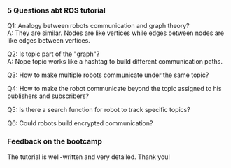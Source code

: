 ### 5 Questions abt ROS tutorial
Q1: Analogy between robots communication and graph theory?  
A: They are similar. Nodes are like vertices while edges between nodes are like edges between vertices.

Q2: Is topic part of the "graph"?  
A: Nope topic works like a hashtag to build different communication paths.

Q3: How to make multiple robots communicate under the same topic?

Q4: How to make the robot communicate beyond the topic assigned to his publishers and subscribers?

Q5: Is there a search function for robot to track specific topics?

Q6: Could robots build encrypted communication? 


### Feedback on the bootcamp
The tutorial is well-written and very detailed. Thank you!
